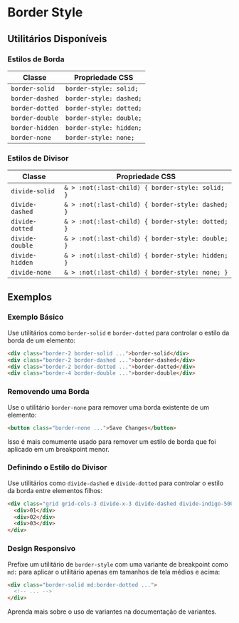 # Border Style

## Utilitários Disponíveis

### Estilos de Borda

| Classe | Propriedade CSS |
|--------|----------------|
| `border-solid` | `border-style: solid;` |
| `border-dashed` | `border-style: dashed;` |
| `border-dotted` | `border-style: dotted;` |
| `border-double` | `border-style: double;` |
| `border-hidden` | `border-style: hidden;` |
| `border-none` | `border-style: none;` |

### Estilos de Divisor

| Classe | Propriedade CSS |
|--------|----------------|
| `divide-solid` | `& > :not(:last-child) { border-style: solid; }` |
| `divide-dashed` | `& > :not(:last-child) { border-style: dashed; }` |
| `divide-dotted` | `& > :not(:last-child) { border-style: dotted; }` |
| `divide-double` | `& > :not(:last-child) { border-style: double; }` |
| `divide-hidden` | `& > :not(:last-child) { border-style: hidden; }` |
| `divide-none` | `& > :not(:last-child) { border-style: none; }` |

## Exemplos

### Exemplo Básico

Use utilitários como `border-solid` e `border-dotted` para controlar o estilo da borda de um elemento:

```html
<div class="border-2 border-solid ...">border-solid</div>
<div class="border-2 border-dashed ...">border-dashed</div>
<div class="border-2 border-dotted ...">border-dotted</div>
<div class="border-4 border-double ...">border-double</div>
```

### Removendo uma Borda

Use o utilitário `border-none` para remover uma borda existente de um elemento:

```html
<button class="border-none ...">Save Changes</button>
```

Isso é mais comumente usado para remover um estilo de borda que foi aplicado em um breakpoint menor.

### Definindo o Estilo do Divisor

Use utilitários como `divide-dashed` e `divide-dotted` para controlar o estilo da borda entre elementos filhos:

```html
<div class="grid grid-cols-3 divide-x-3 divide-dashed divide-indigo-500">
  <div>01</div>
  <div>02</div>
  <div>03</div>
</div>
```

### Design Responsivo

Prefixe um utilitário de `border-style` com uma variante de breakpoint como `md:` para aplicar o utilitário apenas em tamanhos de tela médios e acima:

```html
<div class="border-solid md:border-dotted ...">
  <!-- ... -->
</div>
```

Aprenda mais sobre o uso de variantes na documentação de variantes.

